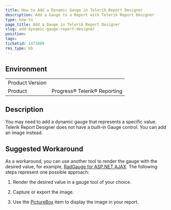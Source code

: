 ```yaml
---
title: How to Add a Dynamic Gauge in Telerik Report Designer
description: Add a Gauge to a Report with Telerik Report Designer
type: how-to
page_title: Add a Gauge in Telerik Report Designer
slug: add-dynamic-gauge-report-designer
position: 
tags: 
ticketid: 1473889
res_type: kb
---
```


## Environment
<table>
	<tbody>
		<tr>
			<td>Product Version</td>
			<td></td>
		</tr>
		<tr>
			<td>Product</td>
			<td>Progress® Telerik® Reporting</td>
		</tr>
	</tbody>
</table>

## Description
You may need to add a dynamic gauge that represents a specific value. Telerik Report Designer does not have a built-in Gauge control. You can add an image instead.   

## Suggested Workaround
As a workaround, you can use another tool to render the gauge with the desired value, for example, [RadGauge for ASP.NET AJAX](https://demos.telerik.com/aspnet-ajax/gauge/examples/overview/defaultcs.aspx).
The following steps represent one possible approach:

1. Render the desired value in a gauge tool of your choice. 

1. Capture or export the image.

1. Use the [PictureBox](https://docs.telerik.com/reporting/report-items-picture-box) item to display the image in your report.
